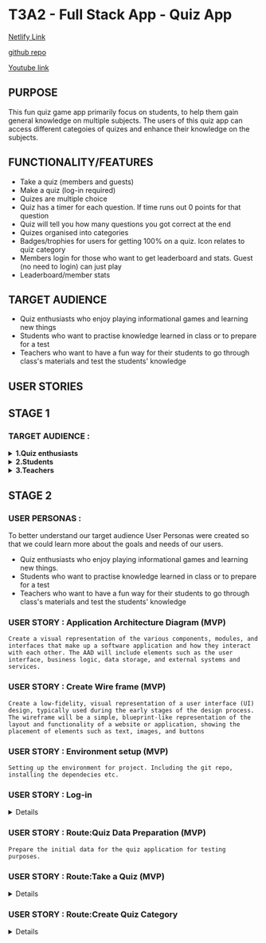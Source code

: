 # T3A2 - Full Stack App - Quiz App

[Netlify Link]()
    
[github repo]()

[Youtube link]()



## PURPOSE
This fun quiz game app  primarily focus on students, to help them gain general knowledge on multiple subjects. The users of this quiz app can access different categoies of quizes and enhance their knowledge on the subjects.



## FUNCTIONALITY/FEATURES
* Take a quiz (members and guests)
* Make a quiz (log-in required)
* Quizes are multiple choice
* Quiz has a timer for each question. If time runs out 0 points for that question
* Quiz will tell you how many questions you got correct at the end
* Quizes organised into categories
* Badges/trophies for users for getting 100% on a quiz. Icon relates to quiz category
* Members login for those who want to get leaderboard and stats. Guest (no need to login) can just play
* Leaderboard/member stats
  

## TARGET AUDIENCE
* Quiz enthusiasts who enjoy playing informational games and learning new things
* Students who want to practise knowledge learned in class or to prepare for a test
* Teachers who want to have a fun way for their students to go through class's materials and test the students' knowledge

## USER STORIES
## STAGE 1
### TARGET AUDIENCE :

<details>

<summary><strong>1.Quiz enthusiasts</strong></summary>

*As a quiz enthusiast, I want to be able to play informational games and learning new things
*As a quiz enthusiast, I want to be able to explore quiz's from various quiz categories.
*As a quiz enthusiast, I want to be able to create new quiz questions for existing categories.
*As a quiz enthusiast, I want to be able to create new quiz categories and questions for the new category of the quiz.
  
</details>

<details>

<summary><strong>2.Students</strong></summary>

- As a student, I want to be able to play quiz's to practice knowledge learned in class or to prepare for a test.
       2. As a student, I want to be able to explore quiz's from various quiz categories.
       3. As a student, I want to be able to create new quiz questions for existing categories which can help other students.
       4. As a student, I want to be able to create new quiz categories and questions for the new category of the quiz which can help other students.
</details>

<details>
<summary><strong>3.Teachers</strong></summary>
       1. As a teacher, I want to be able to create new quiz questions for existing categories for my class students to study and revise their lessons.
       2. As a teacher, I want to be able to create new quiz categories and questions for the new category of the quiz for my class students to study and revise their lessons.
</details>
   
## STAGE 2
### USER PERSONAS :
To better understand our target audience User Personas were created so that we could learn more about the goals and needs of our users.

* Quiz enthusiasts who enjoy playing informational games and learning new things.
* Students who want to practise knowledge learned in class or to prepare for a test
* Teachers who want to have a fun way for their students to go through class's materials and test the students' knowledge


### USER STORY : Application Architecture Diagram (MVP)
    Create a visual representation of the various components, modules, and interfaces that make up a software application and how they interact with each other. The AAD will include elements such as the user interface, business logic, data storage, and external systems and services.
### USER STORY : Create Wire frame (MVP)
    Create a low-fidelity, visual representation of a user interface (UI) design, typically used during the early stages of the design process. The wireframe will be a simple, blueprint-like representation of the layout and functionality of a website or application, showing the placement of elements such as text, images, and buttons
### USER STORY : Environment setup (MVP)
    Setting up the environment for project. Including the git repo, installing the dependecies etc.
### USER STORY : Log-in
<details>
     1. As a user, I want to have the ability to login to the Quiz application by passing my username and password.
     2. As a user, I want to have the ability to be denied access to the Quiz application when I try to login with incorrect credentials.
</details>

### USER STORY : Route:Quiz Data Preparation (MVP)
    Prepare the initial data for the quiz application for testing purposes.
### USER STORY : Route:Take a Quiz (MVP)
<details>
     1. As a user, I want to be able to explore multiple categories of quizes
     2. As a user, I want to have the ability to take quizes from any chosen category.
     3. As a user, I want to have the ability to see the time countdown for completing each quiz question.
     4. As a user, I want to have the ability to submit each questions before the time countdown completes.
     5. As a user, I want to have the ability to have the quiz questions to be submited automatically when the time countdown becomes zero.
     6. As a user, I want to have the ability to see the result of the quiz attempt. 
</details>

### USER STORY : Route:Create Quiz Category
<details>
     1. As a user, I want to have the the ability to create new quiz category.
     2. As a user, I want to have the ability to upload a category image to set against the new quiz category created.
<details/>

### USER STORY : Route:Create Quiz Questions
<details>
     1. As a user, I want to have the ability to create new quiz questions for existing categories.
     2. As a user, I want to have the ability to create new quiz questions for new categories created.
</details>

### USER STORY : Route:Quiz Leaderboard & Stats
<details>
     1. As a user who has logged in, I want to have the ability to view the leaderboard and stats of my quiz performance.
</details>

### USER STORY : Pop up messages for Quiz wins
<details>
     1. As a user, I want to have the ability to get badges or pop messages as a way to celebrate the winning of quiz challenge.
</details>

## Dataflow diagram

## Application Architecture Diagram

## Wireframe screenshots

## Trello screenshots

## TECH STACK
1. HTML 
2. React
3. Express
4. NodeJS
5. MongoDB
